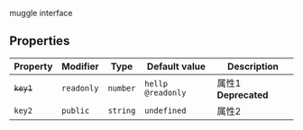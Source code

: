 muggle interface

## Properties

| Property | Modifier | Type | Default value | Description |
| ------ | ------ | ------ | ------ | ------ |
| <a id="key1"></a> ~~`key1`~~ | `readonly` | `number` | `hellp @readonly` | 属性1 **Deprecated** |
| <a id="key2"></a> `key2` | `public` | `string` | `undefined` | 属性2 |
